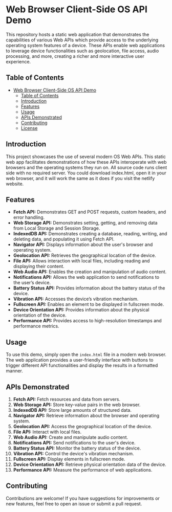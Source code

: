 # Web Browser Client-Side OS API Demo

This repository hosts a static web application that demonstrates the capabilities of various Web APIs which provide access to the underlying operating system features of a device. These APIs enable web applications to leverage device functionalities such as geolocation, file access, audio processing, and more, creating a richer and more interactive user experience.

## Table of Contents

- [Web Browser Client-Side OS API Demo](#web-browser-client-side-os-api-demo)
  - [Table of Contents](#table-of-contents)
  - [Introduction](#introduction)
  - [Features](#features)
  - [Usage](#usage)
  - [APIs Demonstrated](#apis-demonstrated)
  - [Contributing](#contributing)
  - [License](#license)

## Introduction

This project showcases the use of several modern OS Web APIs. This static web app facilitates demonstrations of how these APIs interoperate with web browsers and the operating systems they run on. All source code runs client side with no required server. You could download index.html, open it in your web browser, and it will work the same as it does if you visit the netlify website.

## Features

- **Fetch API:** Demonstrates GET and POST requests, custom headers, and error handling.
- **Web Storage API:** Demonstrates setting, getting, and removing data from Local Storage and Session Storage.
- **IndexedDB API:** Demonstrates creating a database, reading, writing, and deleting data, and populating it using Fetch API.
- **Navigator API:** Displays information about the user's browser and operating system.
- **Geolocation API:** Retrieves the geographical location of the device.
- **File API:** Allows interaction with local files, including reading and displaying their content.
- **Web Audio API:** Enables the creation and manipulation of audio content.
- **Notifications API:** Allows the web application to send notifications to the user’s device.
- **Battery Status API:** Provides information about the battery status of the device.
- **Vibration API:** Accesses the device’s vibration mechanism.
- **Fullscreen API:** Enables an element to be displayed in fullscreen mode.
- **Device Orientation API:** Provides information about the physical orientation of the device.
- **Performance API:** Provides access to high-resolution timestamps and performance metrics.

## Usage

To use this demo, simply open the `index.html` file in a modern web browser. The web application provides a user-friendly interface with buttons to trigger different API functionalities and display the results in a formatted manner.

## APIs Demonstrated

1. **Fetch API:** Fetch resources and data from servers.
2. **Web Storage API:** Store key-value pairs in the web browser.
3. **IndexedDB API:** Store large amounts of structured data.
4. **Navigator API:** Retrieve information about the browser and operating system.
5. **Geolocation API:** Access the geographical location of the device.
6. **File API:** Interact with local files.
7. **Web Audio API:** Create and manipulate audio content.
8. **Notifications API:** Send notifications to the user's device.
9. **Battery Status API:** Monitor the battery status of the device.
10. **Vibration API:** Control the device's vibration mechanism.
11. **Fullscreen API:** Display elements in fullscreen mode.
12. **Device Orientation API:** Retrieve physical orientation data of the device.
13. **Performance API:** Measure the performance of web applications.

## Contributing

Contributions are welcome! If you have suggestions for improvements or new features, feel free to open an issue or submit a pull request.
